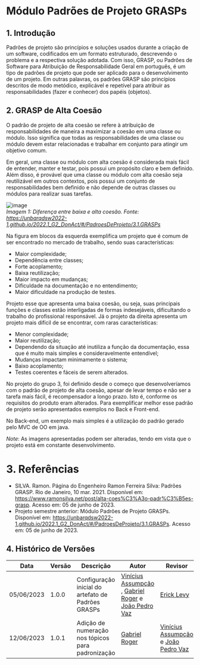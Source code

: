 # Módulo Padrões de Projeto GRASPs

## 1. Introdução

Padrões de projeto são princípios e soluções usados durante a criação de um software, codificados em um formato estruturado, descrevendo o problema e a respectiva solução adotada. Com isso, GRASP, ou Padrões de Software para Atribuição de Responsabilidade Geral em português, é um tipo de padrões de projeto que pode ser aplicado para o desenvolvimento de um projeto. Em outras palavras, os padrões GRASP são princípios descritos de modo metódico, explicável e repetível para atribuir as responsabilidades (fazer e conhecer) dos papéis (objetos).

## 2. GRASP de Alta Coesão

O padrão de projeto de alta coesão se refere à atribuição de responsabilidades de maneira a maximizar a coesão em uma classe ou módulo. Isso significa que todas as responsabilidades de uma classe ou módulo devem estar relacionadas e trabalhar em conjunto para atingir um objetivo comum.

Em geral, uma classe ou módulo com alta coesão é considerada mais fácil de entender, manter e testar, pois possui um propósito claro e bem definido. Além disso, é provável que uma classe ou módulo com alta coesão seja reutilizável em outros contextos, pois possui um conjunto de responsabilidades bem definido e não depende de outras classes ou módulos para realizar suas tarefas.

![image](https://user-images.githubusercontent.com/54439337/210288575-24b5048f-f2f4-4007-985a-c3b0bf456289.png)<br>
*Imagem 1: Diferença entre baixa e alta coesão. Fonte: https://unbarqdsw2022-1.github.io/2022.1_G2_DonAct/#/PadroesDeProjeto/3.1.GRASPs*

Na figura em blocos da esquerda exemplifica um projeto que é comum de ser encontrado no mercado de trabalho, sendo suas características: 

- Maior complexidade; 
- Dependência entre classes; 
- Forte acoplamento; 
- Baixa reutilização; 
- Maior impacto em mudanças; 
- Dificuldade na documentação e no entendimento; 
- Maior dificuldade na produção de testes.

Projeto esse que apresenta uma baixa coesão, ou seja, suas principais funções e classes estão interligadas de formas indesejáveis, dificultando o trabalho do profissional responsável. Já o projeto da direita apresenta um projeto mais difícil de se encontrar, com raras características: 
- Menor complexidade; 
- Maior reutilização; 
- Dependendo da situação até inutiliza a função da documentação, essa que é muito mais simples e consideravelmente entendível;
- Mudanças impactam minimamente o sistema;
- Baixo acoplamento;
- Testes coerentes e fáceis de serem alterados. 

No projeto do grupo 3, foi definido desde o começo que desenvolveríamos com o padrão de projeto de alta coesão, apesar de levar tempo e não ser a tarefa mais fácil, é recompensador a longo prazo. Isto é, conforme os requisitos do produto eram alterados. Para exemplificar melhor esse padrão de projeto serão apresentados exemplos no Back e Front-end.

No Back-end, um exemplo mais simples é a utilização do padrão gerado pelo MVC de OO em java.

*Note*: As imagens apresentadas podem ser alteradas, tendo em vista que o projeto está em constante desenvolvimento.

# 3. Referências

* SILVA. Ramon. Página do Engenheiro Ramon Ferreira Silva: Padrões GRASP. Rio de Janeiro, 10 mar. 2021. Disponível em: https://www.ramonsilva.net/post/alta-coes%C3%A3o-padr%C3%B5es-grasp. Acesso em: 05 de junho de 2023.
* Projeto semestre anterior: Módulo Padrões de Projeto GRASPs. Disponível em: https://unbarqdsw2022-1.github.io/2022.1_G2_DonAct/#/PadroesDeProjeto/3.1.GRASPs. Acesso em: 05 de junho de 2023.

## 4. Histórico de Versões

|    Data    | Versão |            Descrição           |       Autor     |    Revisor    |
|  --------  |  ----  |            ----------          | --------------- |    -------    |
| 05/06/2023 |  1.0.0 |  Configuração inicial do artefato de Padrões GRASPs | [Vinícius Assumpção](https://github.com/viniman27) , [Gabriel Roger](https://github.com/GabrielRoger07) e [João Pedro Vaz](https://github.com/JoaoPedro0803) | [Erick Levy](https://github.com/Ericklevy) |
| 12/06/2023 | 1.0.1 | Adição de numeração nos tópicos para padronização | [Gabriel Roger](https://github.com/GabrielRoger07) | [Vinícius Assumpção](https://github.com/viniman27) e [João Pedro Vaz](https://github.com/JoaoPedro0803) |
